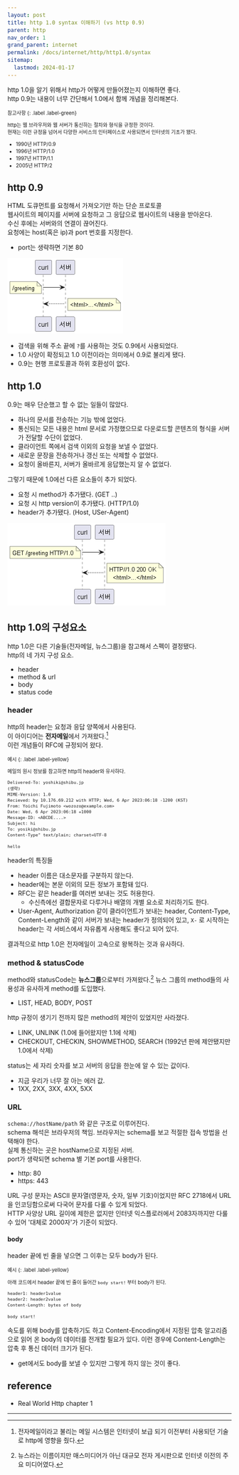 ```yaml
---
layout: post
title: http 1.0 syntax 이해하기 (vs http 0.9)
parent: http
nav_order: 1
grand_parent: internet
permalink: /docs/internet/http/http1.0/syntax
sitemap:
  lastmod: 2024-01-17
---
```


http 1.0을 알기 위해서 http가 어떻게 만들어졌는지 이해하면 좋다.    
http 0.9는 내용이 너무 간단해서 1.0에서 함께 개념을 정리해본다.  

<div class="code-example" markdown="1" style="font-size: 0.8em">
참고사항
{: .label .label-green}  

http는 웹 브라우저와 웹 서버가 통신하는 절차와 형식을 규정한 것이다.  
현재는 이런 규정을 넘어서 다양한 서비스의 인터페이스로 사용되면서 인터넷의 기초가 됐다.

- 1990년 HTTP/0.9
- 1996년 HTTP/1.0
- 1997년 HTTP/1.1
- 2005년 HTTP/2

</div>

## http 0.9

HTML 도큐먼트를 요청해서 가져오기만 하는 단순 프로토콜   
웹사이트의 페이지를 서버에 요청하고 그 응답으로 웹사이트의 내용을 받아온다.  
수신 후에는 서버와의 연결이 끊어진다.  
요청에는 host(혹은 ip)과 port 번호를 지정한다.
- port는 생략하면 기본 80

![http 0.9](http0.9.png)

- 검색을 위해 주소 끝에 `?`를 사용하는 것도 0.9에서 사용되었다.  
- 1.0 사양이 확정되고 1.0 이전이라는 의미에서 0.9로 불리게 됐다.
- 0.9는 현행 프로토콜과 하위 호환성이 없다.

## http 1.0

0.9는 매우 단순했고 할 수 없는 일들이 많았다.
- 하나의 문서를 전송하는 기능 밖에 없었다.
- 통신되는 모든 내용은 html 문서로 가정했으므로 다운로드할 콘텐츠의 형식을 서버가 전달할 수단이 없었다.
- 클라이언트 쪽에서 검색 이외의 요청을 보낼 수 없었다.
- 새로운 문장을 전송하거나 갱신 또는 삭제할 수 없었다.
- 요청이 올바른지, 서버가 올바르게 응답했는지 알 수 없었다.

그렇기 때문에 1.0에선 다른 요소들이 추가 되었다.
- 요청 시 method가 추가됐다. (GET ..)
- 요청 시 http version이 추가됐다. (HTTP/1.0)
- header가 추가됐다. (Host, USer-Agent)

![http 1.0](http1.0.png)

## http 1.0의 구성요소

http 1.0은 다른 기술들(전자메일, 뉴스그룹)을 참고해서 스펙이 결정됐다.  
http의 네 가지 구성 요소.
- header
- method & url
- body
- status code

### header

http의 header는 요청과 응답 양쪽에서 사용된다.  
이 아이디어는 **전자메일**에서 가져왔다.[^1]  
이런 개념들이 RFC에 규정되어 왔다. 

<div class="code-example" markdown="1" style="font-size: 0.8em">
예시
{: .label .label-yellow}  

메일의 원시 정보를 참고하면 http의 header와 유사하다.

```
Delivered-To: yoshiki@shibu.jp
(생략)
MIME-Version: 1.0
Recieved: by 10.176.69.212 with HTTP; Wed, 6 Apr 2023:06:18 -1200 (KST)
From: Yoichi Fujimoto <wozozo@example.com>
Date: Wed, 6 Apr 2023:06:18 +1000
Message-ID: <ABCDE....>
Subject: hi
To: yosiki@shibu.jp
Content-Type" text/plain; charset=UTF-8

hello
```
</div>

header의 특징들
- header 이름은 대소문자를 구분하지 않는다.
- header에는 본문 이외의 모든 정보가 포함돼 있다.
- RFC는 같은 header를 여러번 보내는 것도 허용한다.
  - 수신측에선 결합문자로 다루거나 배열의 개별 요소로 처리하기도 한다.
- User-Agent, Authorization 같이 클라이언트가 보내는 header, Content-Type, Content-Length와 같이 서버가 보내는 header가 정의되어 있고, `X-` 로 시작하는 header는 각 서비스에서 자유롭게 사용해도 좋다고 되어 있다.

결과적으로 http 1.0은 전자메일이 고속으로 왕복하는 것과 유사하다.

### method & statusCode

method와 statusCode는 **뉴스그룹**으로부터 가져왔다.[^2]
뉴스 그룹의 method들의 사용성과 유사하게 method를 도입했다.
- LIST, HEAD, BODY, POST

http 규정이 생기기 전까지 많은 method의 제안이 있었지만 사라졌다.  
- LINK, UNLINK (1.0에 들어왔지만 1.1에 삭제)
- CHECKOUT, CHECKIN, SHOWMETHOD, SEARCH (1992년 판에 제안됐지만 1.0에서 삭제)

status는 세 자리 숫자를 보고 서버의 응답을 한눈에 알 수 있는 값이다.
- 지금 우리가 너무 잘 아는 에러 값.
- 1XX, 2XX, 3XX, 4XX, 5XX


### URL

`schema://hostName/path` 와 같은 구조로 이루어진다.  
schema 해석은 브라우저의 책임. 브라우저는 schema를 보고 적절한 접속 방법을 선택해야 한다.  
실제 통신하는 곳은 hostName으로 지정된 서버.  
port가 생략되면 schema 별 기본 port를 사용한다.
- http: 80
- https: 443

URL 구성 문자는 ASCII 문자열(영문자, 숫자, 일부 기호)이었지만 RFC 2718에서 URL을 인코딩함으로써 다국어 문자를 다룰 수 있게 되었다.  
HTTP 사양상 URL 길이에 제한은 없지만 인터넷 익스플로러에서 2083자까지만 다룰 수 있어 '대체로 2000자'가 기준이 되었다.

#### body

header 끝에 빈 줄을 넣으면 그 이후는 모두 body가 된다.

<div class="code-example" markdown="1" style="font-size: 0.8em">
예시
{: .label .label-yellow}  

아래 코드에서 header 끝에 빈 줄이 들어간 `body start!` 부터 body가 된다. 

```
header1: header1value
header2: header2value
Content-Length: bytes of body

body start!
```
</div>

속도를 위해 body를 압축하기도 하고 Content-Encoding에서 지정된 압축 알고리즘으로 읽어 온 body의 데이터를 전개할 필요가 있다.
이런 경우에 Content-Length는 압축 후 통신 데이터 크기가 된다.

- get에서도 body를 보낼 수 있지만 그렇게 하지 않는 것이 좋다.


## reference

- Real World Http chapter 1

-----
[^1]: 전자메일이라고 불리는 메일 시스템은 인터넷이 보급 되기 이전부터 사용되던 기술로 http에 영향을 줬다.  
[^2]: 뉴스라는 이름이지만 매스미디어가 아닌 대규모 전자 게시판으로 인터넷 이전의 주요 미디어였다.
